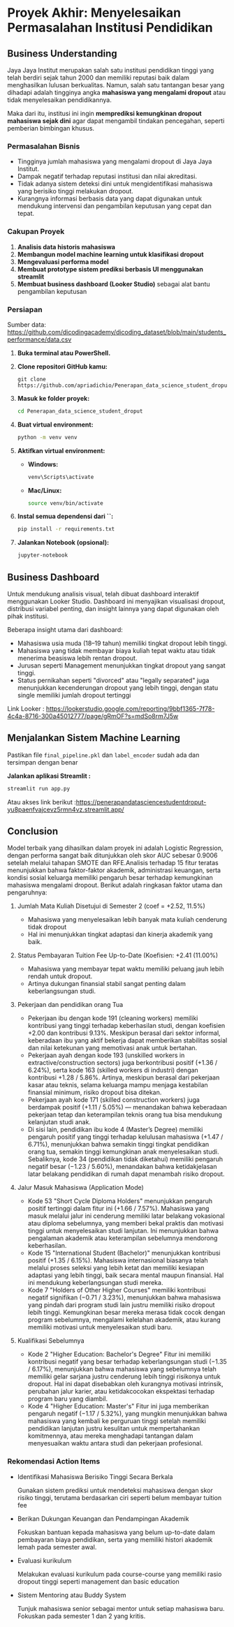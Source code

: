 # Proyek Akhir: Menyelesaikan Permasalahan Institusi Pendidikan

## Business Understanding
Jaya Jaya Institut merupakan salah satu institusi pendidikan tinggi yang telah berdiri sejak tahun 2000 dan memiliki reputasi baik dalam menghasilkan lulusan berkualitas. Namun, salah satu tantangan besar yang dihadapi adalah tingginya angka **mahasiswa yang mengalami dropout** atau tidak menyelesaikan pendidikannya.

Maka dari itu, institusi ini ingin **memprediksi kemungkinan dropout mahasiswa sejak dini** agar dapat mengambil tindakan pencegahan, seperti pemberian bimbingan khusus.

### Permasalahan Bisnis
- Tingginya jumlah mahasiswa yang mengalami dropout di Jaya Jaya Institut.
- Dampak negatif terhadap reputasi institusi dan nilai akreditasi.
- Tidak adanya sistem deteksi dini untuk mengidentifikasi mahasiswa yang berisiko tinggi melakukan dropout.
- Kurangnya informasi berbasis data yang dapat digunakan untuk mendukung intervensi dan pengambilan keputusan yang cepat dan tepat.

### Cakupan Proyek
1. **Analisis data historis mahasiswa**
2. **Membangun model machine learning untuk klasifikasi dropout**
3. **Mengevaluasi performa model**
4. **Membuat prototype sistem prediksi berbasis UI menggunakan streamlit**
5. **Membuat business dashboard (Looker Studio)** sebagai alat bantu pengambilan keputusan


### Persiapan

Sumber data: https://github.com/dicodingacademy/dicoding_dataset/blob/main/students_performance/data.csv
1. **Buka terminal atau PowerShell.**

2. **Clone repositori GitHub kamu:**

   ```
   git clone https://github.com/apriadichio/Penerapan_data_science_student_droput.git
   ```

3. **Masuk ke folder proyek:**

   ```bash
   cd Penerapan_data_science_student_droput
   ```

4. **Buat virtual environment:**

   ```bash
   python -m venv venv
   ```

5. **Aktifkan virtual environment:**

   - **Windows:**
     ```bash
     venv\Scripts\activate
     ```
   - **Mac/Linux:**
     ```bash
     source venv/bin/activate
     ```

6. **Instal semua dependensi dari **``**:**

   ```bash
   pip install -r requirements.txt
   ```

7. **Jalankan Notebook (opsional):**

   ```bash
   jupyter-notebook
   ```


## Business Dashboard
Untuk mendukung analisis visual, telah dibuat dashboard interaktif menggunakan Looker Studio. Dashboard ini menyajikan visualisasi dropout, distribusi variabel penting, dan insight lainnya yang dapat digunakan oleh pihak institusi.

Beberapa insight utama dari dashboard:
- Mahasiswa usia muda (18–19 tahun) memiliki tingkat dropout lebih tinggi.
- Mahasiswa yang tidak membayar biaya kuliah tepat waktu atau tidak menerima beasiswa lebih rentan dropout.
- Jurusan seperti Management menunjukkan tingkat dropout yang sangat tinggi.
- Status pernikahan seperti "divorced" atau "legally separated" juga menunjukkan kecenderungan dropout yang lebih tinggi, dengan statu single memiliki jumlah dropout tertinggi

Link Looker : https://lookerstudio.google.com/reporting/9bbf1365-7f78-4c4a-8716-300a45012777/page/gRmOF?s=mdSo8rm7J5w

## Menjalankan Sistem Machine Learning
Pastikan file ```final_pipeline.pkl``` dan ```label_encoder``` sudah ada dan tersimpan dengan benar 

**Jalankan aplikasi Streamlit :**
   ```bash
   streamlit run app.py
   ```

   Atau akses link berikut :https://penerapandatasciencestudentdroput-yu8paenfvajcevz5rmn4vz.streamlit.app/

## Conclusion
Model terbaik yang dihasilkan dalam proyek ini adalah Logistic Regression, dengan performa sangat baik ditunjukkan oleh skor AUC sebesar 0.9006 setelah melalui tahapan SMOTE dan RFE.Analisis terhadap 15 fitur teratas menunjukkan bahwa faktor-faktor akademik, administrasi keuangan, serta kondisi sosial keluarga memiliki pengaruh besar terhadap kemungkinan mahasiswa mengalami dropout. Berikut adalah ringkasan faktor utama dan pengaruhnya:

1. Jumlah Mata Kuliah Disetujui di Semester 2 (coef = +2.52, 11.5%)
   - Mahasiswa yang menyelesaikan lebih banyak mata kuliah cenderung tidak dropout
   - Hal ini menunjukkan tingkat adaptasi dan kinerja akademik yang baik.
     
2. Status Pembayaran Tuition Fee Up-to-Date (Koefisien: +2.41 (11.00%)
   - Mahasiswa yang membayar tepat waktu memiliki peluang jauh lebih rendah untuk dropout.
   - Artinya dukungan finansial stabil sangat penting dalam keberlangsungan studi.

3. Pekerjaan dan pendidikan orang Tua
   - Pekerjaan ibu dengan kode 191 (cleaning workers) memiliki kontribusi yang tinggi terhadap keberhasilan studi, dengan koefisien +2.00 dan kontribusi 9.13%. Meskipun berasal dari sektor informal, keberadaan ibu yang aktif bekerja dapat memberikan stabilitas sosial dan nilai ketekunan yang memotivasi anak untuk bertahan.
   - Pekerjaan ayah dengan kode 193 (unskilled workers in extractive/construction sectors) juga berkontribusi positif (+1.36 / 6.24%), serta kode 163 (skilled workers di industri) dengan kontribusi +1.28 / 5.86%. Artinya, meskipun berasal dari pekerjaan kasar atau teknis, selama keluarga mampu menjaga kestabilan finansial minimum, risiko dropout bisa ditekan.
   - Pekerjaan ayah kode 171 (skilled construction workers) juga berdampak positif (+1.11 / 5.05%) — menandakan bahwa keberadaan pekerjaan tetap dan keterampilan teknis orang tua bisa mendukung kelanjutan studi anak.
   - Di sisi lain, pendidikan ibu kode 4 (Master’s Degree) memiliki pengaruh positif yang tinggi terhadap kelulusan mahasiswa (+1.47 / 6.71%), menunjukkan bahwa semakin tinggi tingkat pendidikan orang tua, semakin tinggi kemungkinan anak menyelesaikan studi. Sebaliknya, kode 34 (pendidikan tidak diketahui) memiliki pengaruh negatif besar (−1.23 / 5.60%), menandakan bahwa ketidakjelasan latar belakang pendidikan di rumah dapat menambah risiko dropout.
  
4. Jalur Masuk Mahasiswa (Application Mode)
   - Kode 53 "Short Cycle Diploma Holders" menunjukkan pengaruh positif tertinggi dalam fitur ini (+1.66 / 7.57%). Mahasiswa yang masuk melalui jalur ini cenderung memiliki latar belakang vokasional atau diploma sebelumnya, yang memberi bekal praktis dan motivasi tinggi untuk menyelesaikan studi lanjutan. Ini menunjukkan bahwa pengalaman akademik atau keterampilan sebelumnya mendorong keberhasilan.
   - Kode 15 "International Student (Bachelor)" menunjukkan kontribusi positif (+1.35 / 6.15%). Mahasiswa internasional biasanya telah melalui proses seleksi yang lebih ketat dan memiliki kesiapan adaptasi yang lebih tinggi, baik secara mental maupun finansial. Hal ini mendukung keberlangsungan studi mereka.
   - Kode 7 "Holders of Other Higher Courses" memiliki kontribusi negatif signifikan (−0.71 / 3.23%), menunjukkan bahwa mahasiswa yang pindah dari program studi lain justru memiliki risiko dropout lebih tinggi. Kemungkinan besar mereka merasa tidak cocok dengan program sebelumnya, mengalami kelelahan akademik, atau kurang memiliki motivasi untuk menyelesaikan studi baru.
  
5. Kualifikasi Sebelumnya
   - Kode 2 "Higher Education: Bachelor's Degree" Fitur ini memiliki kontribusi negatif yang besar terhadap keberlangsungan studi (−1.35 / 6.17%), menunjukkan bahwa mahasiswa yang sebelumnya telah memiliki gelar sarjana justru cenderung lebih tinggi risikonya untuk dropout. Hal ini dapat disebabkan oleh kurangnya motivasi intrinsik, perubahan jalur karier, atau ketidakcocokan ekspektasi terhadap program baru yang diambil.
   - Kode 4 "Higher Education: Master's" Fitur ini juga memberikan pengaruh negatif (−1.17 / 5.32%), yang mungkin menunjukkan bahwa mahasiswa yang kembali ke perguruan tinggi setelah memiliki pendidikan lanjutan justru kesulitan untuk mempertahankan komitmennya, atau mereka menghadapi tantangan dalam menyesuaikan waktu antara studi dan pekerjaan profesional.


### Rekomendasi Action Items
- Identifikasi Mahasiswa Berisiko Tinggi Secara Berkala

  Gunakan sistem prediksi untuk mendeteksi mahasiswa dengan skor risiko tinggi, terutama berdasarkan ciri seperti belum membayar tuition fee
  
- Berikan Dukungan Keuangan dan Pendampingan Akademik

  Fokuskan bantuan kepada mahasiswa yang belum up-to-date dalam pembayaran biaya pendidikan, serta yang memiliki histori akademik lemah pada semester awal.

- Evaluasi kurikulum

  Melakukan evaluasi kurikulum pada course-course yang memiliki rasio dropout tinggi seperti management dan basic education

- Sistem Mentoring atau Buddy System
  
  Tunjuk mahasiswa senior sebagai mentor untuk setiap mahasiswa baru. Fokuskan pada semester 1 dan 2 yang kritis.

